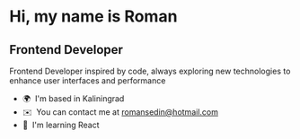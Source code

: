 Hi, my name is Roman
======================

Frontend Developer
------------------

Frontend Developer inspired by code, always exploring new technologies to enhance user interfaces and performance

* 🌍  I'm based in Kaliningrad
* ✉️  You can contact me at [romansedin@hotmail.com](mailto:romansedin@hotmail.com)
* 🧠  I'm learning React

